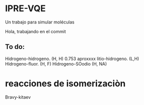 # IPRE-VQE
Un trabajo para simular moléculas

Hola, trabajando en el commit

## To do:
Hidrogeno-hidrogeno. (H, H) 0.753 aproxxxx
litio-hidrogeno. (L,H)
Hidrogeno-fluor. (H, F)
Hidrogeno-SOodio (H, NA)

# reacciones de isomerizaciòn

Bravy-kitaev

